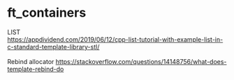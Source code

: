 # ft_containers

LIST<br>
https://appdividend.com/2019/06/12/cpp-list-tutorial-with-example-list-in-c-standard-template-library-stl/ <br>
<br>
Rebind allocator
https://stackoverflow.com/questions/14148756/what-does-template-rebind-do